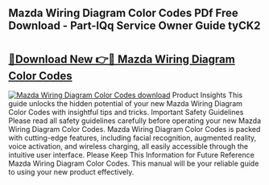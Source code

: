 ## Mazda Wiring Diagram Color Codes PDf Free Download - Part-lQq Service Owner Guide tyCK2

# <h2><a href="http://dflezx.blite.top/?on=Mazda+Wiring+Diagram+Color+Codes">🔗Download New 👉🔴 Mazda Wiring Diagram Color Codes</a></h2>

[![Mazda Wiring Diagram Color Codes download](https://i.imgur.com/lujVjoI.png)](http://dflezx.blite.top/?on=Mazda+Wiring+Diagram+Color+Codes)
Product Insights This guide unlocks the hidden potential of your new Mazda Wiring Diagram Color Codes with insightful tips and tricks. Important Safety Guidelines Please read all safety guidelines carefully before operating your new Mazda Wiring Diagram Color Codes. Mazda Wiring Diagram Color Codes is packed with cutting-edge features, including facial recognition, augmented reality, voice activation, and wireless charging, all easily accessible through the intuitive user interface. Please Keep This Information for Future Reference Mazda Wiring Diagram Color Codes. This manual will be your reliable guide to using your new product effectively.
